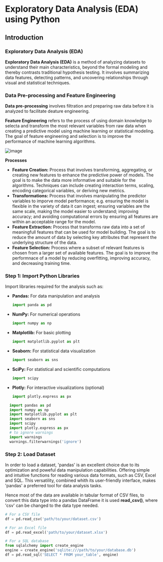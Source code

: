 # Exploratory Data Analysis (EDA) using Python

## Introduction 

### Exploratory Data Analysis (EDA) 
**Exploratory Data Analysis (EDA)** is a method of analyzing datasets to understand their main characteristics, beyond the formal modeling and thereby contrasts traditional hypothesis testing. 
It involves summarizing data features, detecting patterns, and uncovering relationships through visual and 
statistical techniques. 

### Data Pre-processing and Feature Engineering
**Data pre-processing** involves filtration and preparing raw data before it is analyzed to facilitate deature engineering. 

**Feature Engineering** refers to the process of using domain knowledge to selecta and transform the most relevant variables from raw data when creating a predictive model using machine learning or statistical modeling. The goal of feature engineering and selection is to improve the performance of machine learning algorithms.

![image](https://github.com/JaimeRosique/ComputerScience/assets/118359274/a88195a7-eadb-4350-812f-f1ed234794ca)

**Processes**
- **Feature Creation:** Process that involves transforming, aggregating, or creating new features to enhance the predictive power of models. The goal is to make the data more informative and suitable for the algorithms. Techniques can include creating interaction terms, scaling, encoding categorical variables, or deriving new metrics.
- **Transformations:** Process that involves manipulating the predictor variables to imporve model performance; e.g. ensuring the model is flexible in the variety of data it can ingest; ensuring variables are the same scale, making the model easier to understand; improving accuracy; and avoiding computational errors by ensuring all features are within an acceptable range for the model.
- **Feature Extraction:** Process that transforms raw data into a set of meaningfull features that can be used for model building. The goal is to reduce the amount of data by selecting key attributes that represent the underlying structure of the data.
- **Feature Selection:** Process where a subset of relevant features is chosen from a larger set of available features. The goal is to improve the performnace of a model by reducing overfitting, improving accuracy, and decreasing training time.

### Step 1: Import Python Libraries

Import libraries required for the analysis such as:

- **Pandas:** For data manipulation and analysis
  ```python
  import panda as pd
- **NumPy:** For numerical operations
  ```python
  import numpy as np
- **Matplotlib:** For basic plotting
   ```python
  import matplotlib.pyplot as plt
- **Seaborn:** For statistical data visualization
   ```python
  import seaborn as sns
- **SciPy:** For statistical and scientific computations
   ```python
  import scipy
- **Plotly:** For interactive visualizations (optional)
   ```python
  import plotly.express as px

```python
  import pandas as pd
  import numpy as np
  import matplotlib.pyplot as plt
  import seaborn as sns
  import scipy
  import plotly.express as px
  # to ignore warnings
  import warnings
  warnings.filterwarnings('ignore')
```

### Step 2: Load Dataset

In order to load a dataset, 'pandas' is an excellent choice due to its optimization and poweful data manipulation capabilities. Offering simple and intuitive functions for reading various data formats, such as CSV, Excel and SQL. This versatility, combined whith its user-friendly interface, makes 'pandas' a preferred tool for data analysis tasks.

Hence most of the data are available in tabular format of CSV files, to convert this data type into a pandas DataFrame it is used **read_csv()**, where 'csv' can be changed to the data type needed.

```python
# For a CSV file
df = pd.read_csv('path/to/your/dataset.csv')

# For an Excel file
df = pd.read_excel('path/to/your/dataset.xlsx')

# For a SQL database
from sqlalchemy import create_engine
engine = create_engine('sqlite:///path/to/your/database.db')
df = pd.read_sql('SELECT * FROM your_table', engine)
```
